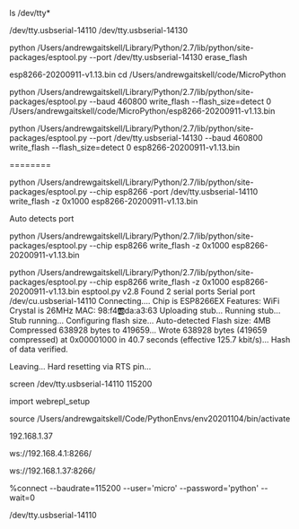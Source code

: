 ls /dev/tty*

/dev/tty.usbserial-14110
/dev/tty.usbserial-14130


python /Users/andrewgaitskell/Library/Python/2.7/lib/python/site-packages/esptool.py --port /dev/tty.usbserial-14130 erase_flash

esp8266-20200911-v1.13.bin
cd /Users/andrewgaitskell/code/MicroPython

python /Users/andrewgaitskell/Library/Python/2.7/lib/python/site-packages/esptool.py --baud 460800 write_flash --flash_size=detect 0 /Users/andrewgaitskell/code/MicroPython/esp8266-20200911-v1.13.bin


python /Users/andrewgaitskell/Library/Python/2.7/lib/python/site-packages/esptool.py --port /dev/tty.usbserial-14130 --baud 460800 write_flash --flash_size=detect 0 esp8266-20200911-v1.13.bin

========

python /Users/andrewgaitskell/Library/Python/2.7/lib/python/site-packages/esptool.py --chip esp8266 -port /dev/tty.usbserial-14110 write_flash -z 0x1000 esp8266-20200911-v1.13.bin

Auto detects port

python /Users/andrewgaitskell/Library/Python/2.7/lib/python/site-packages/esptool.py --chip esp8266 write_flash -z 0x1000 esp8266-20200911-v1.13.bin

python /Users/andrewgaitskell/Library/Python/2.7/lib/python/site-packages/esptool.py --chip esp8266 write_flash -z 0x1000 esp8266-20200911-v1.13.bin 
esptool.py v2.8
Found 2 serial ports
Serial port /dev/cu.usbserial-14110
Connecting....
Chip is ESP8266EX
Features: WiFi
Crystal is 26MHz
MAC: 98:f4:ab:da:a3:63
Uploading stub...
Running stub...
Stub running...
Configuring flash size...
Auto-detected Flash size: 4MB
Compressed 638928 bytes to 419659...
Wrote 638928 bytes (419659 compressed) at 0x00001000 in 40.7 seconds (effective 125.7 kbit/s)...
Hash of data verified.

Leaving...
Hard resetting via RTS pin...

screen /dev/tty.usbserial-14110 115200

import webrepl_setup

source /Users/andrewgaitskell/Code/PythonEnvs/env20201104/bin/activate


192.168.1.37

ws://192.168.4.1:8266/


ws://192.168.1.37:8266/


%connect <device> --baudrate=115200 --user='micro' --password='python' --wait=0



/dev/tty.usbserial-14110

